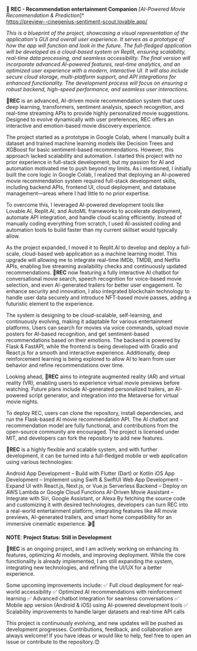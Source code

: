 **🔴 REC - Recommendation entertainment Companion** 
*[AI-Powered Movie Recommendation & Prediction*]*   
https://preview--cinegenius-sentiment-scout.lovable.app/

*This is a blueprint of the project, showcasing a visual representation of the application's GUI and overall user experience. It serves as a prototype of how the app will function and look in the future. The full-fledged application will be developed as a cloud-based system on Replit, ensuring scalability, real-time data processing, and seamless accessibility.
The final version will incorporate advanced AI-powered features, real-time analytics, and an optimized user experience with a modern, interactive UI. It will also include secure cloud storage, multi-platform support, and API integrations for enhanced functionality. The development process will focus on ensuring a robust backend, high-speed performance, and seamless user interactions.*



**🔴REC** is an advanced, AI-driven movie recommendation system that uses deep learning, transformers, sentiment analysis, speech recognition, and real-time streaming APIs to provide highly personalized movie suggestions. Designed to evolve dynamically with user preferences, REC offers an interactive and emotion-based movie discovery experience.

The project started as a prototype in Google Colab, where I manually built a dataset and trained machine learning models like Decision Trees and XGBoost for basic sentiment-based recommendations. However, this approach lacked scalability and automation. I started this project with no prior experience in full-stack development, but my passion for AI and automation motivated me to push beyond my limits. As i mentioned, I initially built the core logic in Google Colab, I realized that deploying an AI-powered movie recommendation system required full-stack development skills, including backend APIs, frontend UI, cloud deployment, and database management—areas where I had little to no prior expertise.

To overcome this, I leveraged AI-powered development tools like Lovable.AI, Replit.AI, and AutoML frameworks to accelerate deployment, automate API integration, and handle cloud scaling efficiently. Instead of manually coding everything from scratch, I used AI-assisted coding and automation tools to build faster than my current skillset would typically allow.

As the project expanded, I moved it to Replit.AI to develop and deploy a full-scale, cloud-based web application as a machine learning model. This upgrade will allowing me to integrate real-time IMDb, TMDB, and Netflix APIs, enabling live streaming availability checks and continuously updated recommendations. **🔴REC** now featuring a fully interactive AI chatbot for conversational movie search, speech recognition for voice-based movie selection, and even AI-generated trailers for better user engagement. To enhance security and innovation, I also integrated blockchain technology to handle user data securely and introduce NFT-based movie passes, adding a futuristic element to the experience.

The system is designing to be cloud-scalable, self-learning, and continuously evolving, making it adaptable for various entertainment platforms. Users can search for movies via voice commands, upload movie posters for AI-based recognition, and get sentiment-based recommendations based on their emotions. The backend is powered by Flask & FastAPI, while the frontend is being developed with Gradio and React.js for a smooth and interactive experience. Additionally, deep reinforcement learning is being explored to allow AI to learn from user behavior and refine recommendations over time.

Looking ahead, **🔴REC** aims to integrate augmented reality (AR) and virtual reality (VR), enabling users to experience virtual movie previews before watching. Future plans include AI-generated personalized trailers, an AI-powered script generator, and integration into the Metaverse for virtual movie nights.

To deploy REC, users can clone the repository, install dependencies, and run the Flask-based AI movie recommendation API. The AI chatbot and recommendation model are fully functional, and contributions from the open-source community are encouraged. The project is licensed under MIT, and developers can fork the repository to add new features.

**🔴REC** is a highly flexible and scalable system, and with further development, it can be turned into a full-fledged mobile or web application using various technologies:

Android App Development – Build with Flutter (Dart) or Kotlin
iOS App Development – Implement using Swift & SwiftUI
Web App Development – Expand UI with React.js, Next.js, or Vue.js
Serverless Backend – Deploy on AWS Lambda or Google Cloud Functions
AI-Driven Movie Assistant – Integrate with Siri, Google Assistant, or Alexa
By fetching the source code and customizing it with desired technologies, developers can turn REC into a real-world entertainment platform, integrating features like AR movie previews, AI-generated trailers, and smart home compatibility for an immersive cinematic experience. 🎬🚀

**NOTE**: 
**Project Status: Still in Development**

**🔴REC** is an ongoing project, and I am actively working on enhancing its features, optimizing AI models, and improving deployment. While the core functionality is already implemented, I am still expanding the system, integrating new technologies, and refining the UI/UX for a better experience.

Some upcoming improvements include:
✅ Full cloud deployment for real-world accessibility
✅ Optimized AI recommendations with reinforcement learning
✅ Advanced chatbot integration for seamless conversations
✅ Mobile app version (Android & iOS) using AI-powered development tools
✅ Scalability improvements to handle larger datasets and real-time API calls

This project is continuously evolving, and new updates will be pushed as development progresses. Contributions, feedback, and collaboration are always welcome! If you have ideas or would like to help, feel free to open an issue or contribute to the repository.😊
